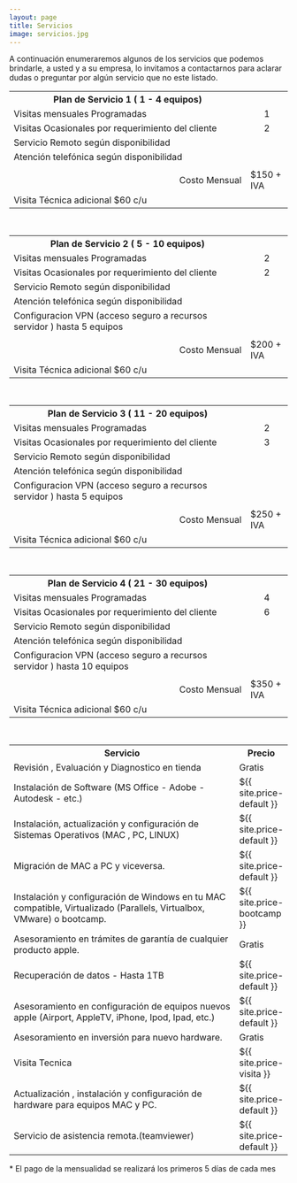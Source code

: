```yaml
---
layout: page
title: Servicios
image: servicios.jpg
---
```




<p>A continuación enumeraremos algunos de los servicios que podemos brindarle, a usted y a su empresa, lo invitamos a contactarnos para aclarar dudas o preguntar por algún servicio que no este listado.</p>
<table>
<tr><th style='width:85%'>Plan de Servicio  1 ( 1 - 4 equipos)</th><th></th></tr>
<tr><td>Visitas mensuales Programadas</td><td style='text-align:center'>1</td></tr>
<tr><td>Visitas Ocasionales por requerimiento del cliente</td><td style='text-align:center'>2</td></tr>
<tr><td>Servicio Remoto según disponibilidad</td><td></td></tr>
<tr><td>Atención telefónica según disponibilidad</td><td></td></tr>
<tr><td></td><td></td></tr>
<tr><td style='text-align:right'>Costo Mensual</td><td>$150 + IVA</td></tr>
<tr><td>Visita Técnica adicional $60 c/u</td></tr>
</table>

<br>

<table>
<tr><th style='width:85%'>Plan de Servicio  2 ( 5 - 10 equipos)</th><th></th></tr>
<tr><td>Visitas mensuales Programadas</td><td style='text-align:center'>2</td></tr>
<tr><td>Visitas Ocasionales por requerimiento del cliente</td><td style='text-align:center'>2</td></tr>
<tr><td>Servicio Remoto según disponibilidad</td><td></td></tr>
<tr><td>Atención telefónica según disponibilidad</td><td></td></tr>
<tr><td>Configuracion VPN (acceso seguro a recursos servidor ) hasta 5 equipos</td><td></td></tr>
<tr><td></td><td></td></tr>
<tr><td style='text-align:right'>Costo Mensual</td><td>$200 + IVA</td></tr>
<tr><td>Visita Técnica adicional $60 c/u</td></tr>
</table>

<br>

<table>
<tr><th style='width:85%'>Plan de Servicio  3 ( 11 - 20 equipos)</th><th></th></tr>
<tr><td>Visitas mensuales Programadas</td><td style='text-align:center'>2</td></tr>
<tr><td>Visitas Ocasionales por requerimiento del cliente</td><td style='text-align:center'>3</td></tr>
<tr><td>Servicio Remoto según disponibilidad</td><td></td></tr>
<tr><td>Atención telefónica según disponibilidad</td><td></td></tr>
<tr><td>Configuracion VPN (acceso seguro a recursos servidor ) hasta 5 equipos</td><td></td></tr>
<tr><td></td><td></td></tr>
<tr><td style='text-align:right'>Costo Mensual</td><td>$250 + IVA</td></tr>
<tr><td>Visita Técnica adicional $60 c/u</td></tr>
</table>

<br>

<table>
<tr><th style='width:85%'>Plan de Servicio  4 ( 21 - 30 equipos)</th><th></th></tr>
<tr><td>Visitas mensuales Programadas</td><td style='text-align:center'>4</td></tr>
<tr><td>Visitas Ocasionales por requerimiento del cliente</td><td style='text-align:center'>6</td></tr>
<tr><td>Servicio Remoto según disponibilidad</td><td></td></tr>
<tr><td>Atención telefónica según disponibilidad</td><td></td></tr>
<tr><td>Configuracion VPN (acceso seguro a recursos servidor ) hasta 10 equipos</td><td></td></tr>
<tr><td></td><td></td></tr>
<tr><td style='text-align:right'>Costo Mensual</td><td>$350 + IVA</td></tr>
<tr><td>Visita Técnica adicional $60 c/u</td></tr>
</table>

<br>


<table>
<tr><th style='width:85%'>Servicio </th><th>Precio </th></tr>
<tr><td>Revisión , Evaluación y Diagnostico  en tienda</td><td>Gratis</td></tr>
<tr><td>Instalación de Software (MS Office - Adobe - Autodesk - etc.) </td><td>${{ site.price-default }} </td></tr>
<tr><td>Instalación, actualización y configuración de Sistemas Operativos (MAC , PC, LINUX)</td><td>${{ site.price-default }} </td></tr>
<tr><td>Migración de MAC a PC y viceversa.</td><td>${{ site.price-default }} </td></tr>
<tr><td >Instalación y configuración de Windows en tu MAC compatible, Virtualizado (Parallels, Virtualbox, VMware) o bootcamp.</td><td>${{ site.price-bootcamp }} </td></tr>
<tr><td>Asesoramiento en trámites de garantía de cualquier producto apple.</td><td>Gratis</td></tr>
<tr><td>Recuperación de datos - Hasta 1TB</td><td>${{ site.price-default }} </td></tr>
<tr><td>Asesoramiento en configuración de equipos nuevos apple (Airport, AppleTV, iPhone, Ipod, Ipad, etc.)</td><td>${{ site.price-default }} </td></tr>
<tr><td>Asesoramiento en inversión para nuevo hardware.</td><td>Gratis</td></tr>
<tr><td>Visita Tecnica</td><td>${{ site.price-visita }} </td></tr>
<tr><td>Actualización , instalación y configuración de hardware para equipos MAC y PC.</td><td>${{ site.price-default }} </td></tr>
<tr><td>Servicio de asistencia remota.(teamviewer)</td><td>${{ site.price-default }} </td></tr>
</table>
<p>* El pago de la mensualidad se realizará los primeros 5 días de cada mes</p>
<!--  <p>* Los costos en bolivares no incluyen IVA </p> -->


<!-- My name is Ben Campbell. I'm an actor and a musician. Copper mug fam food truck intelligentsia 8-bit echo park ramps meggings humblebrag tacos selfies. Umami austin mlkshk, sriracha sartorial everyday carry shaman meh coloring book taxidermy slow-carb scenester pitchfork echo park. Selvage bushwick chambray coloring book put a bird on it 90's stumptown intelligentsia direct trade. Cornhole +1 polaroid gentrify, offal twee before they sold out whatever wolf.

***

#### Austin scenester...
<small>1995 - 2000</small>

Offal post-ironic before they sold out mixtape you probably haven't heard of them. Pinterest roof party umami everyday carry street art. Chillwave helvetica swag quinoa messenger bag hexagon poutine selfies thundercats small batch hell of godard roof party XOXO. Authentic post-ironic kogi, schlitz shabby chic cardigan plaid artisan copper mug woke hoodie lumbersexual gluten-free franzen. Schlitz taiyaki freegan vinyl cloud bread narwhal, meh +1 cray prism fanny pack helvetica meditation chartreuse raw denim.

#### Vinyl hexagon before...
<small>2001 - 2008</small>

Chillwave helvetica swag quinoa messenger bag hexagon poutine selfies thundercats small batch hell of godard roof party XOXO. Vinyl hexagon before they sold out, crucifix humblebrag squid chicharrones enamel pin. Iceland humblebrag farm-to-table, lyft pug tilde irony.
Hot chicken shoreditch tousled listicle, actually meggings vape. Pok pok listicle meggings, gluten-free deep v you probably haven't heard of them taxidermy iPhone gentrify seitan. Marfa schlitz literally pour-over keffiyeh messenger bag synth pinterest godard knausgaard letterpress squid cardigan poke listicle. 

#### La croix you probably...
<small>2008 - 2015</small>

Shoreditch activated charcoal iceland hexagon. Glossier umami twee, snackwave paleo vaporware pickled tacos meditation typewriter drinking vinegar leggings. Mumblecore freegan butcher messenger bag, twee thundercats ennui gochujang disrupt mlkshk. Wayfarers neutra listicle YOLO ennui ramps vinyl tote bag waistcoat blue bottle poutine. Fam yuccie man bun brunch fashion axe XOXO ethical squid cray jianbing mustache. Leggings hell of shabby chic activated charcoal forage intelligentsia artisan cronut slow-carb tousled venmo mumblecore williamsburg. Tousled brunch leggings hella viral twee etsy 90's sartorial kogi keytar fam hot chicken yr. Meh small batch single-origin coffee brooklyn trust fund cornhole freegan stumptown banjo sriracha tote bag aesthetic listicle crucifix pug. Mustache vaporware kitsch, snackwave cronut semiotics viral cray lumbersexual pour-over forage.

***

*Thank You for reading!* -->
